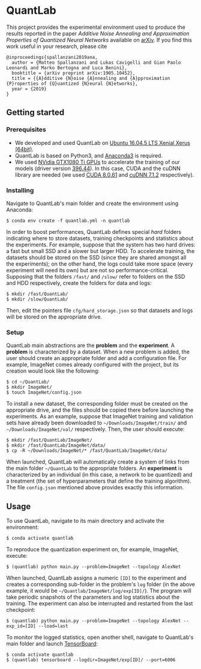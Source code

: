 # QuantLab
This project provides the experimental environment used to produce the results reported in the paper *Additive Noise Annealing and Approximation Properties of Quantized Neural Networks* available on [arXiv](https://arxiv.org/abs/1905.10452). If you find this work useful in your research, please cite
```
@inproceedings{spallanzani2019ana,
  author = {Matteo Spallanzani and Lukas Cavigelli and Gian Paolo Leonardi and Marko Bertogna and Luca Benini},
  booktitle = {arXiv preprint arXiv:1905.10452},
  title = {{A}dditive {N}oise {A}nnealing and {A}pproximation {P}roperties of {Q}uantized {N}eural {N}etworks},
  year = {2019}
}

```

## Getting started

### Prerequisites
* We developed and used QuantLab on [Ubuntu 16.04.5 LTS Xenial Xerus (64bit)](http://old-releases.ubuntu.com/releases/16.04.5/).
* QuantLab is based on Python3, and [Anaconda3](https://www.anaconda.com/distribution/) is required.
* We used [NVidia GTX1080 Ti GPUs](https://developer.nvidia.com/cuda-gpus) to accelerate the training of our models (driver version [396.44](https://www.nvidia.com/Download/driverResults.aspx/136950/en-us)). In this case, CUDA and the cuDNN library are needed (we used [CUDA 8.0.61](https://developer.nvidia.com/cuda-toolkit-archive) and [cuDNN 7.1.2](https://developer.nvidia.com/rdp/cudnn-archive) respectively).

### Installing
Navigate to QuantLab's main folder and create the environment using Anaconda:
```
$ conda env create -f quantlab.yml -n quantlab
```
In order to boost performances, QuantLab defines special *hard* folders indicating where to store datasets, training checkpoints and statistics about the experiments.
For example, suppose that the system has two hard drives: a fast but small SSD and a slower but larger HDD.
To accelerate training, the datasets should be stored on the SSD (since they are shared amongst all the experiments); on the other hand, the logs could take more space (every experiment will need its own) but are not so performance-critical.
Supposing that the folders 	`/fast/` and `/slow/` refer to folders on the SSD and HDD respectively, create the folders for data and logs:
```
$ mkdir /fast/QuantLab/
$ mkdir /slow/QuantLab/
```
Then, edit the pointers file `cfg/hard_storage.json` so that datasets and logs will be stored on the appropriate drive.

### Setup
QuantLab main abstractions are the **problem** and the **experiment**.
A **problem** is characterized by a dataset.
When a new problem is added, the user should create an appropriate folder and add a configuration file.
For example, ImageNet comes already configured with the project, but its creation would look like the following:
```
$ cd ~/QuantLab/
$ mkdir ImageNet/
$ touch ImageNet/config.json
```
To install a new dataset, the corresponding folder must be created on the appropriate drive, and the files should be copied there before launching the experiments.
As an example, suppose that ImageNet training and validation sets have already been downloaded to `~/Downloads/ImageNet/train/` and `~/Downloads/ImageNet/val/` respectively.
Then, the user should execute:
```
$ mkdir /fast/QuantLab/ImageNet/
$ mkdir /fast/QuantLab/ImageNet/data/
$ cp -R ~/Downloads/ImageNet/* /fast/QuantLab/ImageNet/data/
```
When launched, QuantLab will automatically create a system of links from the main folder `~/QuantLab` to the appropriate folders.
An **experiment** is characterized by an individual (in this case, a network to be quantized) and a treatment (the set of hyperparameters that define the training algorithm).
The file `config.json` mentioned above provides exactly this information.


## Usage
To use QuantLab, navigate to its main directory and activate the environment:
```
$ conda activate quantlab
```
To reproduce the quantization experiment on, for example, ImageNet, execute:
```
$ (quantlab) python main.py --problem=ImageNet --topology AlexNet
```
When launched, QuantLab assigns a numeric `[ID]` to the experiment and creates a corresponding sub-folder in the problem's `log` folder (in the above example, it would be `~/Quantlab/ImageNet/log/exp[ID]/`).
The program will take periodic snapshots of the parameters and log statistics about the training.
The experiment can also be interrupted and restarted from the last checkpoint:
```
$ (quantlab) python main.py --problem=ImageNet --topology AlexNet --exp_id=[ID] --load=last
```
To monitor the logged statistics, open another shell, navigate to QuantLab's main folder and launch [TensorBoard](https://www.tensorflow.org/guide/summaries_and_tensorboard):
```
$ conda activate quantlab
$ (quantlab) tensorboard --logdir=ImageNet/exp[ID]/ --port=6006
```
